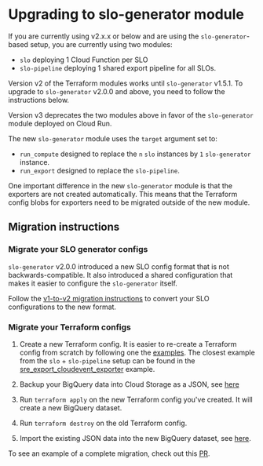 # Upgrading to slo-generator module

If you are currently using v2.x.x or below and are using the `slo-generator`-based
setup, you are currently using two modules:

* `slo` deploying 1 Cloud Function per SLO
* `slo-pipeline` deploying 1 shared export pipeline for all SLOs.

Version v2 of the Terraform modules works until `slo-generator` v1.5.1.
To upgrade to `slo-generator` v2.0.0 and above, you need to follow the instructions
below.

Version v3 deprecates the two modules above in favor of the `slo-generator`
module deployed on Cloud Run.

The new `slo-generator` module uses the `target` argument set to:

* `run_compute` designed to replace the `n` `slo` instances by `1` `slo-generator`
instance.
* `run_export` designed to replace the `slo-pipeline`.

One important difference in the new `slo-generator` module is that the exporters
are not created automatically. This means that the Terraform config blobs for
exporters need to be migrated outside of the new module.

## Migration instructions

### Migrate your SLO generator configs

`slo-generator` v2.0.0 introduced a new SLO config format that is not
backwards-compatible. It also introduced a shared configuration that makes it
easier to configure the `slo-generator` itself.

Follow the [v1-to-v2 migration instructions](https://github.com/google/slo-generator/blob/master/docs/shared/migration.md#v1-to-v2)
to convert your SLO configurations to the new format.

### Migrate your Terraform configs

1. Create a new Terraform config. It is easier to re-create a Terraform config
from scratch by following one the [examples](../examples). The closest example
from the `slo` + `slo-pipeline` setup can be found in the [sre_export_cloudevent_exporter](../examples/sre_export_cloudevent_exporter)
example.

2. Backup your BigQuery data into Cloud Storage as a JSON, see [here](https://cloud.google.com/bigquery/docs/exporting-data#exporting_data_stored_in)

3. Run `terraform apply` on the new Terraform config you've created. It will create a new BigQuery dataset.

4. Run `terraform destroy` on the old Terraform config.

5. Import the existing JSON data into the new BigQuery dataset, see [here](https://cloud.google.com/bigquery/docs/loading-data-cloud-storage-json).


To see an example of a complete migration, check out this [PR](https://github.com/ocervell/slo-repository/pull/3/files).
